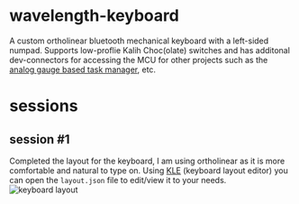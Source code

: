# wavelength-keyboard
A custom ortholinear bluetooth mechanical keyboard with a left-sided numpad. Supports low-proflie Kalih Choc(olate) switches and has additonal dev-connectors for accessing the MCU for other projects such as the [analog gauge based task manager](https://github.com/420Ayan420/analog-task-manager), etc. 

# sessions
## session #1
Completed the layout for the keyboard, I am using ortholinear as it is more comfortable and natural to type on. Using [KLE](http://www.keyboard-layout-editor.com/) (keyboard layout editor) you can open the `layout.json` file to edit/view it to your needs.
![keyboard layout](https://github.com/[420ayan420]/[wavelength-keyboard]/blob/[main]/layout.png?raw=true)